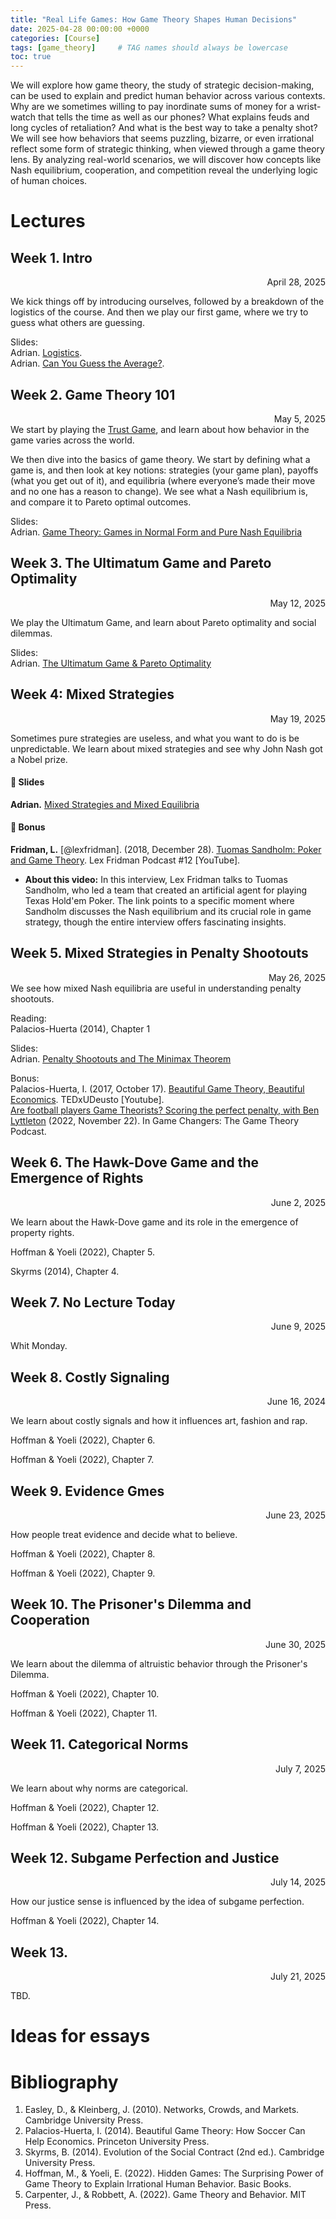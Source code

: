 ```yaml
---
title: "Real Life Games: How Game Theory Shapes Human Decisions"
date: 2025-04-28 00:00:00 +0000
categories: [Course]
tags: [game_theory]     # TAG names should always be lowercase
toc: true
---
```


We will explore how game theory, the study of strategic decision-making, can be used to explain and predict human behavior across various contexts. Why are we sometimes willing to pay inordinate sums of money for a wrist-watch that tells the time as well as our phones? What explains feuds and long cycles of retaliation? And what is the best way to take a penalty shot? We will see how behaviors that seems puzzling, bizarre, or even irrational reflect some form of strategic thinking, when viewed through a game theory lens. By analyzing real-world scenarios, we will discover how concepts like Nash equilibrium, cooperation, and competition reveal the underlying logic of human choices.

# Lectures

## Week 1. Intro
<div style="text-align: right">
    April 28, 2025
</div>

We kick things off by introducing ourselves, 
followed by a breakdown of the logistics of the course. 
And then we play our first game, where we try to guess what others are guessing.

Slides:
<br>
<i class="fa-solid fa-file-pdf"></i>
Adrian.
<a href = "/content/teaching/2025-ss-real-life-games/01-01-logistics.pdf">Logistics</a>.
<br>
<i class="fa-solid fa-file-pdf"></i>
Adrian.
<a href = "/content/teaching/2025-ss-real-life-games/01-02-guess-average.pdf">Can You Guess the Average?</a>.




## Week 2. Game Theory 101
<div style="text-align: right">
    May 5, 2025
</div>
We start by playing the <a href="https://en.wikibooks.org/wiki/Bestiary_of_Behavioral_Economics/Trust_Game">Trust Game</a>, 
and learn about how behavior in the game varies across the world.

We then dive into the basics of game theory. 
We start by defining what a game is, and then look at key notions: 
strategies (your game plan), payoffs (what you get out of it),
and equilibria (where everyone’s made their move and no one has a reason to change). 
We see what a Nash equilibrium is, and compare it to Pareto optimal outcomes.


Slides:
<br>
<i class="fa-solid fa-file-pdf"></i>
Adrian. [Game Theory: Games in Normal Form and Pure Nash Equilibria](/content/teaching/2025-ss-real-life-games/02-01-game-theory-pure-nash-equilibria.pdf)





## Week 3. The Ultimatum Game and Pareto Optimality
<div style="text-align: right">
May 12, 2025
</div>

We play the Ultimatum Game, and learn about Pareto optimality and social dilemmas.

Slides:
<br>
<i class="fa-solid fa-file-pdf"></i>
Adrian. [The Ultimatum Game & Pareto Optimality](/content/teaching/2025-ss-real-life-games/03-01-game-theory-ultimatum-pareto.pdf)




## Week 4: Mixed Strategies
<div style="text-align: right">
    May 19, 2025
</div>

Sometimes pure strategies are useless, and what you want to do is be unpredictable.
We learn about mixed strategies and see why John Nash got a Nobel prize.


#### 📄 Slides
**Adrian.**
[Mixed Strategies and Mixed Equilibria](/content/teaching/2025-ss-real-life-games/04-01-game-theory-mixed-nash.pdf)

#### 🔗 Bonus
**Fridman, L.** 
[@lexfridman]. (2018, December 28). 
[Tuomas Sandholm: Poker and Game Theory](https://www.youtube.com/watch?v=b7bStIQovcY).
Lex Fridman Podcast #12 [YouTube].

- **About this video:** In this interview, Lex Fridman talks to Tuomas Sandholm, who led a team that created an artificial agent for playing Texas Hold'em Poker. The link points to a specific moment where Sandholm discusses the Nash equilibrium and its crucial role in game strategy, though the entire interview offers fascinating insights.






## Week 5. Mixed Strategies in Penalty Shootouts
<div style="text-align: right">
    May 26, 2025
</div>
We see how mixed Nash equilibria are useful in understanding penalty shootouts.


Reading:
<br>
<i class="fas fa-tasks"></i>
Palacios-Huerta (2014), Chapter 1

Slides:
<br>
<i class="fa-solid fa-file-pdf"></i>
Adrian. [Penalty Shootouts and The Minimax Theorem](/content/teaching/2025-ss-real-life-games/05-01-minimax-penalty-kicks.pdf)

Bonus:
<br>
<i class="fa-solid fa-link"></i>
Palacios-Huerta, I. (2017, October 17). [Beautiful Game Theory, Beautiful Economics](https://www.youtube.com/watch?v=OlNIky8n57c). TEDxUDeusto [Youtube].
<br>
<i class="fa-solid fa-link"></i>
[Are football players Game Theorists? Scoring the perfect penalty, with Ben Lyttleton](https://tws-gamechanger.libsyn.com/are-football-players-game-theorists-scoring-the-perfect-penalty-with-ben-lyttleton) (2022, November 22). In Game Changers: The Game Theory Podcast.



## Week 6. The Hawk-Dove Game and the Emergence of Rights
<div style="text-align: right">
    June 2, 2025
</div>

We learn about the Hawk-Dove game and its role in the emergence of property rights.

<i class="fas fa-tasks"></i>
Hoffman & Yoeli (2022), Chapter 5.

<i class="fas fa-tasks"></i>
Skyrms (2014), Chapter 4.







## Week 7. No Lecture Today
<div style="text-align: right">
    June 9, 2025
</div>

Whit Monday.


## Week 8. Costly Signaling
<div style="text-align: right">
    June 16, 2024
</div>

We learn about costly signals and how it influences art, fashion and rap.

<i class="fas fa-tasks"></i>
Hoffman & Yoeli (2022), Chapter 6.

<i class="fas fa-tasks"></i>
Hoffman & Yoeli (2022), Chapter 7.



## Week 9. Evidence Gmes
<div style="text-align: right">
    June 23, 2025
</div>

How people treat evidence and decide what to believe.


<i class="fas fa-tasks"></i>
Hoffman & Yoeli (2022), Chapter 8.

<i class="fas fa-tasks"></i>
Hoffman & Yoeli (2022), Chapter 9.




## Week 10. The Prisoner's Dilemma and Cooperation
<div style="text-align: right">
    June 30, 2025
</div>

We learn about the dilemma of altruistic behavior through the Prisoner's Dilemma.

<i class="fas fa-tasks"></i>
Hoffman & Yoeli (2022), Chapter 10.

<i class="fas fa-tasks"></i>
Hoffman & Yoeli (2022), Chapter 11.




## Week 11. Categorical Norms
<div style="text-align: right">
    July 7, 2025
</div>

We learn about why norms are categorical.


<i class="fas fa-tasks"></i>
Hoffman & Yoeli (2022), Chapter 12.

<i class="fas fa-tasks"></i>
Hoffman & Yoeli (2022), Chapter 13.




## Week 12. Subgame Perfection and Justice
<div style="text-align: right">
    July 14, 2025
</div>

How our justice sense is influenced by the idea of subgame perfection.

<i class="fas fa-tasks"></i>
Hoffman & Yoeli (2022), Chapter 14.





## Week 13.
<div style="text-align: right">
    July 21, 2025
</div>

TBD.

<!-- We see why the many are better than the few,
why groups are wise, and why democracy may work better if people talked
to each other less. -->


<!-- We talk about the history and mathematics of apportionment 
for the US House of Representatives.

<i class="fas fa-tasks"></i>
Szpiro (2010), Chapters 9 and 10

<i class="fa-solid fa-file-pdf"></i>
Adrian.
<a href = "/content/teaching/2024-ws-adventures/13-01-apportionment-history.pdf">The History of Apportionment in the US</a> -->



# Ideas for essays

# Bibliography
1. Easley, D., & Kleinberg, J. (2010). Networks, Crowds, and Markets. Cambridge University Press.
2. Palacios-Huerta, I. (2014). Beautiful Game Theory: How Soccer Can Help Economics. Princeton University Press.
3. Skyrms, B. (2014). Evolution of the Social Contract (2nd ed.). Cambridge University Press.
4. Hoffman, M., & Yoeli, E. (2022). Hidden Games: The Surprising Power of Game Theory to Explain Irrational Human Behavior. Basic Books.
5. Carpenter, J., & Robbett, A. (2022). Game Theory and Behavior. MIT Press.
